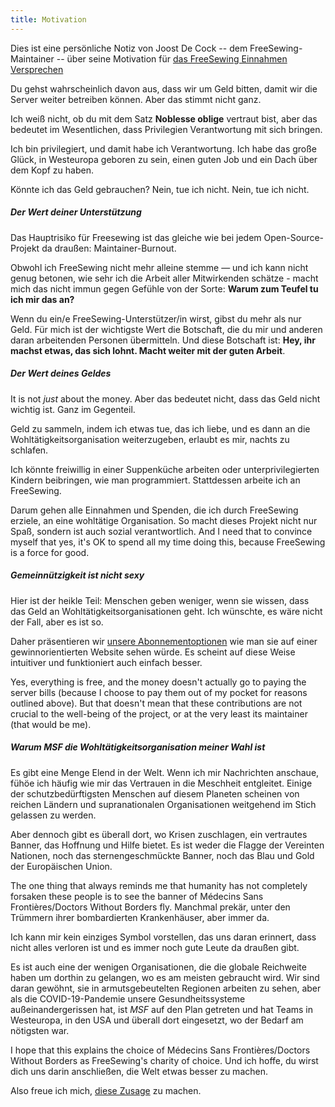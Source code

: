 ```yaml
---
title: Motivation
---
```


<Note>

Dies ist eine persönliche Notiz von Joost De Cock -- dem FreeSewing-Maintainer -- über
seine Motivation für [das FreeSewing Einnahmen Versprechen](/docs/various/pledge/)

</Note>

Du gehst wahrscheinlich davon aus, dass wir um Geld bitten, damit wir die Server weiter betreiben können. Aber das stimmt nicht ganz.

Ich weiß nicht, ob du mit dem Satz **Noblesse oblige** vertraut bist, aber das bedeutet im Wesentlichen, dass Privilegien Verantwortung mit sich bringen.

Ich bin privilegiert, und damit habe ich Verantwortung. Ich habe das große Glück, in Westeuropa geboren zu sein, einen guten Job und ein Dach über dem Kopf zu haben.

Könnte ich das Geld gebrauchen? Nein, tue ich nicht. Nein, tue ich nicht.

##### Der Wert deiner Unterstützung

Das Hauptrisiko für Freesewing ist das gleiche wie bei jedem Open-Source-Projekt da draußen: Maintainer-Burnout.

Obwohl ich FreeSewing nicht mehr alleine stemme — und ich kann nicht genug betonen, wie sehr ich die Arbeit aller Mitwirkenden schätze - macht mich das nicht immun gegen Gefühle von der Sorte: **Warum zum Teufel tu ich mir das an?**

Wenn du ein/e FreeSewing-Unterstützer/in wirst, gibst du mehr als nur Geld. Für mich ist der wichtigste Wert die Botschaft, die du mir und anderen daran arbeitenden Personen übermitteln. Und diese Botschaft ist: **Hey, ihr machst etwas, das sich lohnt. Macht weiter mit der guten Arbeit**.

##### Der Wert deines Geldes

It is not _just_ about the money. Aber das bedeutet nicht, dass das Geld nicht wichtig ist. Ganz im Gegenteil.

Geld zu sammeln, indem ich etwas tue, das ich liebe, und es dann an die Wohltätigkeitsorganisation weiterzugeben, erlaubt es mir, nachts zu schlafen.

Ich könnte freiwillig in einer Suppenküche arbeiten oder unterprivilegierten Kindern beibringen, wie man programmiert. Stattdessen arbeite ich an FreeSewing.

Darum gehen alle Einnahmen und Spenden, die ich durch FreeSewing erziele, an eine wohltätige Organisation. So macht dieses Projekt nicht nur Spaß, sondern ist auch sozial verantwortlich. And I need that to convince myself that yes, it's OK to spend all my time doing this, because FreeSewing is a force for good.

##### Gemeinnützigkeit ist nicht sexy

Hier ist der heikle Teil: Menschen geben weniger, wenn sie wissen, dass das Geld an Wohltätigkeitsorganisationen geht. Ich wünschte, es wäre nicht der Fall, aber es ist so.

Daher präsentieren wir [unsere Abonnementoptionen](/community/join) wie man sie auf einer gewinnorientierten Website sehen würde. Es scheint auf diese Weise intuitiver und funktioniert auch einfach besser.

Yes, everything is free, and the money doesn't actually go to paying the server bills (because I choose to pay them out of my pocket for reasons outlined above). But that doesn't mean that these contributions are not crucial to the well-being of the project, or at the very least its maintainer (that would be me).

##### Warum MSF die Wohltätigkeitsorganisation meiner Wahl ist

Es gibt eine Menge Elend in der Welt. Wenn ich mir Nachrichten anschaue, fühöe ich häufig wie mir das Vertrauen in die Meschheit entgleitet. Einige der schutzbedürftigsten Menschen auf diesem Planeten scheinen von reichen Ländern und supranationalen Organisationen weitgehend im Stich gelassen zu werden.

Aber dennoch gibt es überall dort, wo Krisen zuschlagen, ein vertrautes Banner, das Hoffnung und Hilfe bietet. Es ist weder die Flagge der Vereinten Nationen, noch das sternengeschmückte Banner, noch das Blau und Gold der Europäischen Union.

The one thing that always reminds me that humanity has not completely forsaken these people is to see the banner of Médecins Sans Frontières/Doctors Without Borders fly. Manchmal prekär, unter den Trümmern ihrer bombardierten Krankenhäuser, aber immer da.

Ich kann mir kein einziges Symbol vorstellen, das uns daran erinnert, dass nicht alles verloren ist und es immer noch gute Leute da draußen gibt.

Es ist auch eine der wenigen Organisationen, die die globale Reichweite haben um dorthin zu gelangen, wo es am meisten gebraucht wird. Wir sind daran gewöhnt, sie in armutsgebeutelten Regionen arbeiten zu sehen, aber als die COVID-19-Pandemie unsere Gesundheitssysteme außeinandergerissen hat, ist _MSF_ auf den Plan getreten und hat Teams in Westeuropa, in den USA und überall dort eingesetzt, wo der Bedarf am nötigsten war.

I hope that this explains the choice of Médecins Sans Frontières/Doctors Without Borders as FreeSewing's charity of choice. Und ich hoffe, du wirst dich uns darin anschließen, die Welt etwas besser zu machen.

Also freue ich mich, [diese Zusage](/docs/various/pledge/) zu machen.
